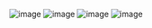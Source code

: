 ![image](https://github.com/Vivek17020/Hacksmith/assets/116427464/9420c680-b597-4987-9d5f-a89e005ae598)
![image](https://github.com/Vivek17020/Hacksmith/assets/116427464/1882259a-d990-4591-8888-42ae93dc3e66)
![image](https://github.com/Vivek17020/Hacksmith/assets/116427464/d1677291-05fb-4b8b-b425-ae7bd634c8c3)
![image](https://github.com/Vivek17020/Hacksmith/assets/116427464/865423f3-d1b0-489b-9cf3-643967dc708a)

